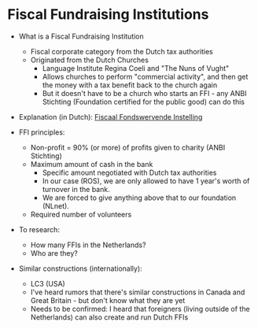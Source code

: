 # Fiscal Fundraising Institutions

* What is a Fiscal Fundraising Institution
  * Fiscal corporate category from the Dutch tax authorities
  * Originated from the Dutch Churches
    * Language Institute Regina Coeli and "The Nuns of Vught"
    * Allows churches to perform "commercial activity", and then get the money with a tax benefit back to the church again
    * But it doesn't have to be a church who starts an FFI - any ANBI Stichting (Foundation certified for the public good) can do this
 * Explanation (in Dutch): [Fiscaal Fondswervende Instelling](https://vfsa.nl/kennisbank/fiscaal-fondswervende-instelling/)

* FFI principles:
  * Non-profit = 90% (or more) of profits given to charity (ANBI Stichting)
  * Maximum amount of cash in the bank
    * Specific amount negotiated with Dutch tax authorities
    * In our case (ROS), we are only allowed to have 1 year's worth of turnover in the bank.
    * We are forced to give anything above that to our foundation (NLnet).
  * Required number of volunteers

* To research:
  * How many FFIs in the Netherlands?
  * Who are they?
  
* Similar constructions (internationally):
  * LC3 (USA)
  * I've heard rumors that there's similar constructions in Canada and Great Britain - but don't know what they are yet
  * Needs to be confirmed: I heard that foreigners (living outside of the Netherlands) can also create and run Dutch FFIs
  
  
